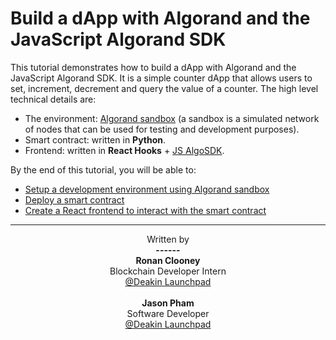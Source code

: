 # Build a dApp with Algorand and the JavaScript Algorand SDK

This tutorial demonstrates how to build a dApp with Algorand and the JavaScript Algorand SDK. It is a simple counter dApp that allows users to set, increment, decrement and query the value of a counter. The high level technical details are:

- The environment: [Algorand sandbox](https://github.com/algorand/sandbox) (a sandbox is a simulated network of nodes that can be used for testing and development purposes).
- Smart contract: written in <b>Python</b>.
- Frontend: written in <b>React Hooks</b> + [JS AlgoSDK](https://algorand.github.io/js-algorand-sdk/).

By the end of this tutorial, you will be able to:

- [Setup a development environment using Algorand sandbox](envSetup.md)
- [Deploy a smart contract](Smart-Contract-Deployment.md)
- [Create a React frontend to interact with the smart contract](#create-a-react-frontend)

---

<center> Written by </center>
<center><b> ------ </b></center>

<center><b> Ronan Clooney </b></center>
<center> Blockchain Developer Intern </center>
<center> <a href="https://deakin-launchpad.com/"> @Deakin Launchpad </a> </center>

<br />

<center><b> Jason Pham </b></center>
<center> Software Developer </center>
<center> <a href="https://deakin-launchpad.com/"> @Deakin Launchpad </a> </center>
